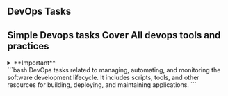 ## DevOps Tasks
## Simple Devops tasks Cover All devops tools and practices
<details><summary> **Important** </summary>
<p>

```ruby
**You will find Every task in specific directory with the task name **
```

</p>
</details>
```bash
DevOps tasks related to managing, automating, and monitoring the software development lifecycle. 
It includes scripts, tools, and other resources for building, deploying, and maintaining applications.
```




